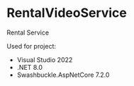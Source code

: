 # RentalVideoService
Rental Service

Used for project:
 - Visual Studio 2022
 - .NET 8.0
 - Swashbuckle.AspNetCore 7.2.0
